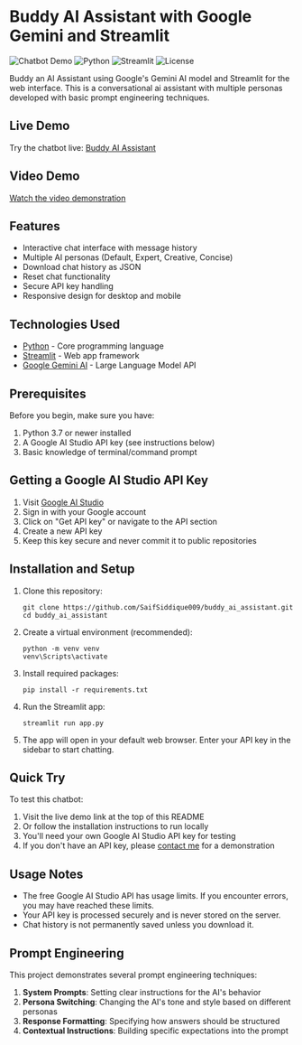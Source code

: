 # Buddy AI Assistant with Google Gemini and Streamlit

![Chatbot Demo](https://img.shields.io/badge/demo-live-success)
![Python](https://img.shields.io/badge/python-3.7+-blue.svg)
![Streamlit](https://img.shields.io/badge/streamlit-1.32.0-red.svg)
![License](https://img.shields.io/badge/license-MIT-green.svg)

Buddy an AI Assistant using Google's Gemini AI model and Streamlit for the web interface. This is a conversational ai assistant with multiple personas developed with basic prompt engineering techniques.

## Live Demo

Try the chatbot live: [Buddy AI Assistant](https://buddy-ai-assistant.streamlit.app/)

## Video Demo

[Watch the video demonstration](https://drive.google.com/file/d/1JRLlrPbdPDwXekhMkvFcPXhQ1rh_dwsb/view?usp=sharing)


## Features

- Interactive chat interface with message history
- Multiple AI personas (Default, Expert, Creative, Concise)
- Download chat history as JSON
- Reset chat functionality
- Secure API key handling
- Responsive design for desktop and mobile

## Technologies Used

- [Python](https://www.python.org/) - Core programming language
- [Streamlit](https://streamlit.io/) - Web app framework
- [Google Gemini AI](https://ai.google.dev/) - Large Language Model API

## Prerequisites

Before you begin, make sure you have:

1. Python 3.7 or newer installed
2. A Google AI Studio API key (see instructions below)
3. Basic knowledge of terminal/command prompt

## Getting a Google AI Studio API Key

1. Visit [Google AI Studio](https://ai.google.dev/)
2. Sign in with your Google account
3. Click on "Get API key" or navigate to the API section
4. Create a new API key
5. Keep this key secure and never commit it to public repositories

## Installation and Setup

1. Clone this repository:
   ```
   git clone https://github.com/SaifSiddique009/buddy_ai_assistant.git
   cd buddy_ai_assistant
   ```

2. Create a virtual environment (recommended):
   ```
   python -m venv venv
   venv\Scripts\activate 
   ```

3. Install required packages:
   ```
   pip install -r requirements.txt
   ```

4. Run the Streamlit app:
   ```
   streamlit run app.py
   ```

5. The app will open in your default web browser. Enter your API key in the sidebar to start chatting.

## Quick Try

To test this chatbot:

1. Visit the live demo link at the top of this README
2. Or follow the installation instructions to run locally
3. You'll need your own Google AI Studio API key for testing
4. If you don't have an API key, please [contact me](mailto:saif.siddique009@gmail.com) for a demonstration

## Usage Notes

- The free Google AI Studio API has usage limits. If you encounter errors, you may have reached these limits.
- Your API key is processed securely and is never stored on the server.
- Chat history is not permanently saved unless you download it.

## Prompt Engineering

This project demonstrates several prompt engineering techniques:

1. **System Prompts**: Setting clear instructions for the AI's behavior
2. **Persona Switching**: Changing the AI's tone and style based on different personas
3. **Response Formatting**: Specifying how answers should be structured
4. **Contextual Instructions**: Building specific expectations into the prompt
